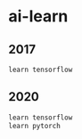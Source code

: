 # ai-learn
## 2017
```
learn tensorflow
```

## 2020
```markdown
learn tensorflow
learn pytorch
```
